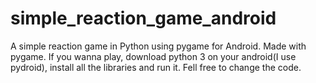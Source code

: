 # simple_reaction_game_android
A simple reaction game in Python using pygame for Android.
Made with pygame.
If you wanna play, download python 3 on your android(I use pydroid), install all the libraries and run it.
Fell free to change the code.

